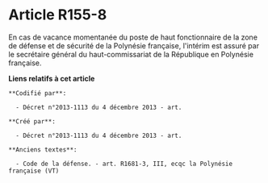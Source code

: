 # Article R155-8

En cas de vacance momentanée du poste de haut fonctionnaire de la zone de défense et de sécurité de la Polynésie française,
l'intérim est assuré par le secrétaire général du haut-commissariat de la République en Polynésie française.

**Liens relatifs à cet article**

	**Codifié par**:

	  - Décret n°2013-1113 du 4 décembre 2013 - art.

	**Créé par**:

	  - Décret n°2013-1113 du 4 décembre 2013 - art.

	**Anciens textes**:

	  - Code de la défense. - art. R1681-3, III, ecqc la Polynésie française (VT)
